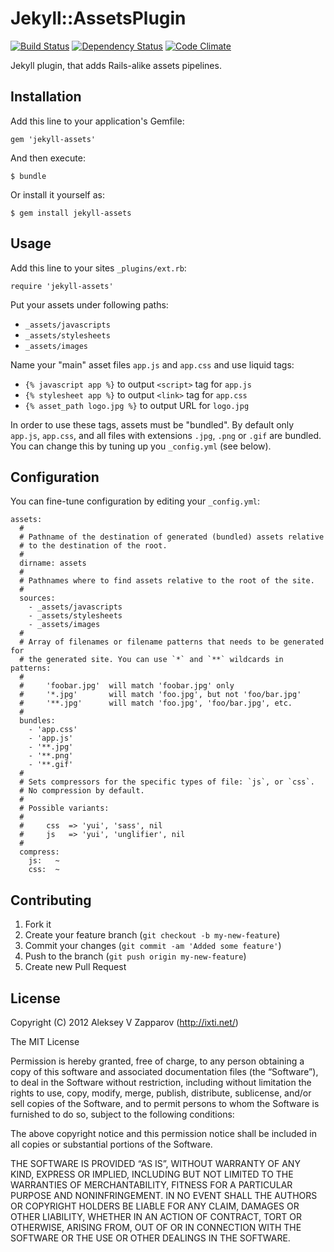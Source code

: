 # Jekyll::AssetsPlugin

[![Build Status](https://secure.travis-ci.org/ixti/jekyll-assets.png)](http://travis-ci.org/ixti/jekyll-assets)
[![Dependency Status](https://gemnasium.com/ixti/jekyll-assets.png)](https://gemnasium.com/ixti/jekyll-assets)
[![Code Climate](https://codeclimate.com/badge.png)](https://codeclimate.com/github/ixti/jekyll-assets)

Jekyll plugin, that adds Rails-alike assets pipelines.


## Installation

Add this line to your application's Gemfile:

    gem 'jekyll-assets'

And then execute:

    $ bundle

Or install it yourself as:

    $ gem install jekyll-assets


## Usage

Add this line to your sites `_plugins/ext.rb`:

    require 'jekyll-assets'

Put your assets under following paths:

- `_assets/javascripts`
- `_assets/stylesheets`
- `_assets/images`

Name your "main" asset files `app.js` and `app.css` and use liquid tags:

- `{% javascript app %}` to output `<script>` tag for `app.js`
- `{% stylesheet app %}` to output `<link>` tag for `app.css`
- `{% asset_path logo.jpg %}` to output URL for `logo.jpg`

In order to use these tags, assets must be "bundled". By default only `app.js`,
`app.css`, and all files with extensions `.jpg`, `.png` or `.gif` are bundled.
You can change this by tuning up you `_config.yml` (see below).


## Configuration

You can fine-tune configuration by editing your `_config.yml`:

    assets:
      #
      # Pathname of the destination of generated (bundled) assets relative
      # to the destination of the root.
      #
      dirname: assets
      #
      # Pathnames where to find assets relative to the root of the site.
      #
      sources:
        - _assets/javascripts
        - _assets/stylesheets
        - _assets/images
      #
      # Array of filenames or filename patterns that needs to be generated for
      # the generated site. You can use `*` and `**` wildcards in patterns:
      #
      #     'foobar.jpg'  will match 'foobar.jpg' only
      #     '*.jpg'       will match 'foo.jpg', but not 'foo/bar.jpg'
      #     '**.jpg'      will match 'foo.jpg', 'foo/bar.jpg', etc.
      #
      bundles:
        - 'app.css'
        - 'app.js'
        - '**.jpg'
        - '**.png'
        - '**.gif'
      #
      # Sets compressors for the specific types of file: `js`, or `css`.
      # No compression by default.
      #
      # Possible variants:
      #
      #     css  => 'yui', 'sass', nil
      #     js   => 'yui', 'unglifier', nil
      #
      compress:
        js:   ~
        css:  ~


## Contributing

1. Fork it
2. Create your feature branch (`git checkout -b my-new-feature`)
3. Commit your changes (`git commit -am 'Added some feature'`)
4. Push to the branch (`git push origin my-new-feature`)
5. Create new Pull Request


## License

Copyright (C) 2012 Aleksey V Zapparov (http://ixti.net/)

The MIT License

Permission is hereby granted, free of charge, to any person obtaining a copy of
this software and associated documentation files (the “Software”), to deal in
the Software without restriction, including without limitation the rights to
use, copy, modify, merge, publish, distribute, sublicense, and/or sell copies
of the Software, and to permit persons to whom the Software is furnished to do
so, subject to the following conditions:

The above copyright notice and this permission notice shall be included in all
copies or substantial portions of the Software.

THE SOFTWARE IS PROVIDED “AS IS”, WITHOUT WARRANTY OF ANY KIND, EXPRESS OR
IMPLIED, INCLUDING BUT NOT LIMITED TO THE WARRANTIES OF MERCHANTABILITY,
FITNESS FOR A PARTICULAR PURPOSE AND NONINFRINGEMENT. IN NO EVENT SHALL THE
AUTHORS OR COPYRIGHT HOLDERS BE LIABLE FOR ANY CLAIM, DAMAGES OR OTHER
LIABILITY, WHETHER IN AN ACTION OF CONTRACT, TORT OR OTHERWISE, ARISING FROM,
OUT OF OR IN CONNECTION WITH THE SOFTWARE OR THE USE OR OTHER DEALINGS IN THE
SOFTWARE.
